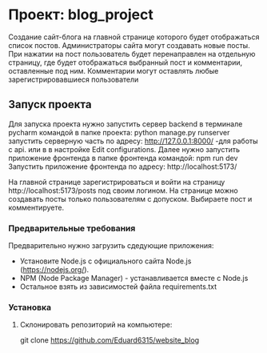 # Проект: blog_project

Создание сайт-блога на главной странице которого будет отображаться список постов. 
Администраторы сайта могут создавать новые посты. При нажатии на пост пользователь 
будет перенаправлен на отдельную страницу, где будет отображаться выбранный пост
и комментарии, оставленные под ним. Комментарии могут оставлять
любые зарегистрировавшиеся пользователи

## Запуск проекта

Для запуска проекта нужно запустить сервер backend в терминале pycharm командой в папке проекта:
python manage.py runserver запустить серверную часть по адресу: http://127.0.0.1:8000/ -для работы с api.
или в в настройке  Edit configurations.
Далее нужно запустить приложение фронтенда в папке фронтенда командой: npm run dev
Запустить приложение фронтенда по адресу: http://localhost:5173/

На главной странице зарегистрироваться и войти на страницу http://localhost:5173/posts под своим логином.
На странице можно создавать посты только пользователям с допуском. Выбираете пост и комментируете.

### Предварительные требования

Предварительно нужно загрузить сдедующие приложения:

- Установите Node.js с официального сайта Node.js (https://nodejs.org/).
- NPM (Node Package Manager) - устанавливается вместе с Node.js
- Остальное взять из зависимостей файла requirements.txt

### Установка

1. Склонировать репозиторий на  компьютере: 


   git clone https://github.com/Eduard6315/website_blog